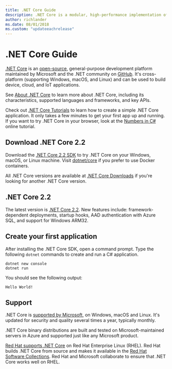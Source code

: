 ```yaml
---
title: .NET Core Guide
description: .NET Core is a modular, high-performance implementation of .NET for creating Windows, Linux, and Mac apps. Learn about .NET Core to get started.
author: richlander
ms.date: 08/01/2018
ms.custom: "updateeachrelease"
---
```

# .NET Core Guide

[.NET Core](about.md) is an [open-source](https://github.com/dotnet/coreclr/blob/master/LICENSE.TXT), general-purpose development platform maintained by Microsoft and the .NET community on [GitHub](https://github.com/dotnet/core). It's cross-platform (supporting Windows, macOS, and Linux) and can be used to build device, cloud, and IoT applications.

See [About .NET Core](about.md) to learn more about .NET Core, including its characteristics, supported languages and frameworks, and key APIs.

Check out [.NET Core Tutorials](tutorials/index.md) to learn how to create a simple .NET Core application. It only takes a few minutes to get your first app up and running. If you want to try .NET Core in your browser, look at the [Numbers in C#](../csharp/tutorials/intro-to-csharp/numbers-in-csharp.yml) online tutorial.

## Download .NET Core 2.2

Download the [.NET Core  2.2 SDK](https://dotnet.microsoft.com/download) to try .NET Core on your Windows, macOS, or Linux machine. Visit [dotnet/core](https://hub.docker.com/_/microsoft-dotnet-core/) if you prefer to use Docker containers.

All .NET Core versions are available at [.NET Core Downloads](https://dotnet.microsoft.com/download/dotnet-core) if you're looking for another .NET Core version.

## .NET Core 2.2

The latest version is [.NET Core 2.2](whats-new/dotnet-core-2-2.md). New features include: framework-dependent deployments, startup hooks, AAD authentication with Azure SQL, and support for Windows ARM32.

## Create your first application

After installing the .NET Core SDK, open a command prompt. Type the following `dotnet` commands to create and run a C# application.

```dotnetcli
dotnet new console
dotnet run
```

You should see the following output:

```output
Hello World!
```

## Support

.NET Core is [supported by Microsoft](https://dotnet.microsoft.com/platform/support/policy), on Windows, macOS and Linux. It's updated for security and quality several times a year, typically monthly.

.NET Core binary distributions are built and tested on Microsoft-maintained servers in Azure and supported just like any Microsoft product.

[Red Hat supports .NET Core](http://redhatloves.net/) on Red Hat Enterprise Linux (RHEL). Red Hat builds .NET Core from source and makes it available in the [Red Hat Software Collections](https://developers.redhat.com/products/softwarecollections/overview/). Red Hat and Microsoft collaborate to ensure that .NET Core works well on RHEL.
